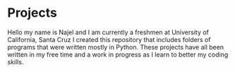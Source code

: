 # Projects
Hello my name is Najel and I am currently a freshmen at University of California, Santa Cruz
I created this repository that includes folders of programs that were written mostly in Python.
These projects have all been written in my free time and a work in progress as I learn to better my coding skills.
